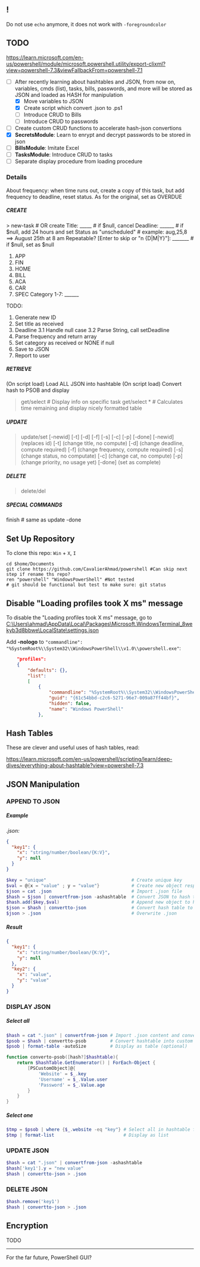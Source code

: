 ## !

Do not use `echo` anymore, it does not work with `-foregroundcolor`

## TODO

https://learn.microsoft.com/en-us/powershell/module/microsoft.powershell.utility/export-clixml?view=powershell-7.3&viewFallbackFrom=powershell-7.1

- [ ] After recently learning about hashtables and JSON, from now on, variables, cmds (list), tasks, bills, passwords, and more will be stored as JSON and loaded as HASH for manipulation
  - [x] Move variables to JSON
  - [x] Create script which convert .json to .ps1
  - [ ] Introduce CRUD to Bills
  - [ ] Introduce CRUD to passwords
- [ ] Create custom CRUD functions to accelerate hash-json convertions
- [x] **SecretsModule**: Learn to enrypt and decrypt passwords to be stored in json
- [ ] **BillsModule**: Imitate Excel
- [ ] **TasksModule**: Introduce CRUD to tasks
- [ ] Separate display procedure from loading procedure

### Details

About frequency: when time runs out, create a copy of this task, but add frequency to deadline, reset status. As for the original, set as OVERDUE

##### CREATE

\> new-task # OR create
Title: _____     # if \$null, cancel
Deadline: ______ # if \$null, add 24 hours and set Status as "unscheduled"
	# example: aug,25,8  ==>  August 25th at 8 am
Repeatable? [Enter to skip or "n {D|M|Y}"]: _______  # if \$null, set as \$null
   1. APP
   2. FIN
   3. HOME
   4. BILL
   5. ACA
   6. CAR
   7. SPEC
Category 1-7: ______

TODO:
1. Generate new ID
2. Set title as received
3. Deadline
	3.1 Handle null case
	3.2 Parse String, call setDeadline
4. Parse frequency and return array
5. Set category as received or NONE if null
6. Save to JSON
7. Report to user

##### RETRIEVE

(On script load) Load ALL JSON into hashtable
(On script load) Convert hash to PSOB and display

> get/select <ID>  # Display info on specific task
> get/select *     # Calculates time remaining and display nicely formatted table

##### UPDATE

> update/set <ID> [-newid] [-t] [-d] [-f] [-s] [-c] [-p] [-done]
	[-newid] (replaces id)
	[-t] (change title, no compute)
	[-d] (change deadline, compute required)
	[-f] (change frequency, compute required)
	[-s] (change status, no computate)
	[-c] (change cat, no compute)
	[-p] (change priority, no usage yet)
	[-done] (set as complete)

##### DELETE

> delete/del <ID>

##### SPECIAL COMMANDS

finish <ID>  # same as update <ID> -done

## Set Up Repository

To clone this repo: `Win` + `X`, `I`
```shell
cd $home/Documents
git clone https://github.com/CavalierAhmad/powershell #Can skip next step if rename ths repo?
ren "powershell" "WindowsPowerShell" #Not tested
# git should be functional but test to make sure: git status
```

## Disable "Loading profiles took X ms" message

To disable the "Loading profiles took X ms" message, go to [C:\Users\ahmad\AppData\Local\Packages\Microsoft.WindowsTerminal_8wekyb3d8bbwe\LocalState\settings.json](C:/Users/ahmad/AppData/Local/Packages/Microsoft.WindowsTerminal_8wekyb3d8bbwe/LocalState)

Add **-nologo** to `"commandline": "%SystemRoot%\\System32\\WindowsPowerShell\\v1.0\\powershell.exe"`:
```json
    "profiles": 
    {
        "defaults": {},
        "list": 
        [
            {
                "commandline": "%SystemRoot%\\System32\\WindowsPowerShell\\v1.0\\powershell.exe -nologo",
                "guid": "{61c54bbd-c2c6-5271-96e7-009a87ff44bf}",
                "hidden": false,
                "name": "Windows PowerShell"
            },
```

## Hash Tables

These are clever and useful uses of hash tables, read:

https://learn.microsoft.com/en-us/powershell/scripting/learn/deep-dives/everything-about-hashtable?view=powershell-7.3

## JSON Manipulation

### APPEND TO JSON

##### Example
*.json:*
```json
{
  "key1": {
    "x": "string/number/boolean/{K:V}",
    "y": null
  }
}
```

```powershell
$key = "unique"                                # Create unique key
$val = @{x = "value" ; y = "value"}            # Create new object respecting existing scopes
$json = cat .json                              # Import .json file
$hash = $json | convertfrom-json -ashashtable  # Convert JSON to hash table
$hash.add($key,$val)                           # Append new object to hash table
$json = $hash | convertto-json                 # Convert hash table to JSON
$json > .json                                  # Overwrite .json
```
##### Result
```json
{
  "key1": {
    "x": "string/number/boolean/{K:V}",
    "y": null
  },
  "key2": {
    "x": "value",
    "y": "value"
  }
}
```

### DISPLAY JSON

##### Select all

```powershell
$hash = cat ".json" | convertfrom-json # Import .json content and convert to hash table
$psob = $hash | convertto-psob         # Convert hashtable into custom objects
$psob | format-table -autoSize         # Display as table (optional)
```
```powershell
function converto-psob([hash?]$hashtable){
    return $hashTable.GetEnumerator() | ForEach-Object { 
        [PSCustomObject]@{
            'Website' = $_.key
            'Username' = $_.Value.user
            'Password' = $_.Value.age
        }
    }
}
```

##### Select one

```powershell
$tmp = $psob | where {$_.website -eq "key"} # Select all in hashtable fulfilling criteria
$tmp | format-list                          # Display as list
```

### UPDATE JSON

```powershell
$hash = cat ".json" | convertfrom-json -ashashtable
$hash['key1'].y = "new value"
$hash | convertto-json > .json
```

### DELETE JSON

```powershell
$hash.remove('key1')
$hash | convertto-json > .json
```

## Encryption

TODO







---

For the far future, PowerShell GUI?